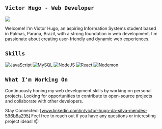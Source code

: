 ## `Victor Hugo - Web Developer` ##
[![](https://visitcount.itsvg.in/api?id=VICTORCODESTUFF&icon=0&color=0)](https://visitcount.itsvg.in)

Welcome! 
I'm Victor Hugo, an aspiring Information Systems student based in Palmas, Paraná, Brazil, with a strong foundation in web development. I'm passionate about creating user-friendly and dynamic web experiences. 

## `Skills` ##
![JavaScript](https://img.shields.io/badge/javascript-%23323330.svg?style=for-the-badge&logo=javascript&logoColor=%23F7DF1E)
![MySQL](https://img.shields.io/badge/mysql-4479A1.svg?style=for-the-badge&logo=mysql&logoColor=white)
![NodeJS](https://img.shields.io/badge/node.js-6DA55F?style=for-the-badge&logo=node.js&logoColor=white)
![React](https://img.shields.io/badge/react-%2320232a.svg?style=for-the-badge&logo=react&logoColor=%2361DAFB)
![Nodemon](https://img.shields.io/badge/NODEMON-%23323330.svg?style=for-the-badge&logo=nodemon&logoColor=%BBDEAD)
## `What I'm Working On` ##
Continuously honing my web development skills by working on personal projects.
Looking for opportunities to contribute to open-source projects and collaborate with other developers. 


Stay Connected:
[www.linkedin.com/in/victor-hugo-da-silva-mendes-596b8a295] 
Feel free to reach out if you have any questions or interesting project ideas! 📫

